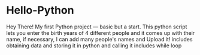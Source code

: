 # Hello-Python
Hey There! My first Python project — basic but a start.
This python script lets you enter the birth years of 4 different people and it comes up with their name, if necessary, I can add many people's names and Upload it!
includes obtaining data and storing it in python and calling it
includes while loop
